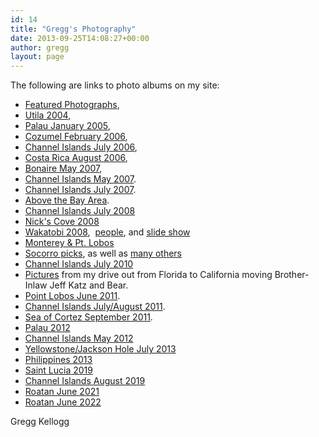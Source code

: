 ```yaml
---
id: 14
title: "Gregg's Photography"
date: 2013-09-25T14:08:27+00:00
author: gregg
layout: page
---
```

The following are links to photo albums on my site:

  * [Featured Photographs](/galleries/Featured%20Web%20Gallery/index.html), 
  * [Utila 2004](/galleries/Utila%202004/index.html), 
  * [Palau January 2005](/galleries/Palau%202005-01/index.html), 
  * [Cozumel February 2006](/galleries/Palau%202005-01/index.html), 
  * [Channel Islands July 2006](/galleries/Channel%20Islands%202006-07-15/index.html), 
  * [Costa Rica August 2006](/galleries/Costa%20Rica%202006-08/index.html), 
  * [Bonaire May 2007](/galleries/Bonaire%202007-05/index.html), 
  * [Channel Islands May 2007](/galleries/Channel%20Islands%202007-05/index.html). 
  * [Channel Islands July 2007](/galleries/Channel%20Islands%202010-07/index.html). 
  * [Above the Bay Area](/galleries/Above%20the%20Bay%20Area/index.html). 
  * [Channel Islands July 2008](/galleries/Channel%20Islands%202008-07/index.html)
  * [Nick's Cove 2008](/galleries/Nick's%20Cove/index.html)
  * [Wakatobi 2008](/galleries/Wakatobi%202008/index.html),  [people](/galleries/Wakatobi%20People/index.html), and  [slide show](http://www.youtube.com/watch?v=hKPmnpv7tq0) 
  * [Monterey & Pt. Lobos](/galleries/Monterey%20January%202009/index.html) 
  * [Socorro picks](/galleries/Socorro%20Picks/index.html), as well as [many others](/galleries/Socorro%202010-04/index.html)
  * [Channel Islands July 2010](/galleries/Channel%20Islands%202010-07/index.html)
  * [Pictures](/galleries/Western%20Road%20Trip/index.html) from my drive out from Florida to California moving Brother-Inlaw Jeff Katz and Bear. 
  * [Point Lobos June 2011](/galleries/PtLobos2011-06/index.html). 
  * [Channel Islands July/August 2011](/galleries/Western%20Road%20Trip/index.html). 
  * [Sea of Cortez September 2011](/galleries/Sea%20of%20Cortez%202011-09/index.html). 
  * [Palau 2012](/galleries/Palau%202012-01/index.html)
  * [Channel Islands May 2012](/galleries/Channel%20Islands%202012-05/index.html)
  * [Yellowstone/Jackson Hole July 2013](https://lightroom.adobe.com/gallery/7b25cc9c355b4a5dbc0e0e2c81bdd444/albums/10100213cb9f4ce4a164f65c6d4c28d7/assets)
  * [Philippines 2013](https://lightroom.adobe.com/gallery/7b25cc9c355b4a5dbc0e0e2c81bdd444/albums/33183a6765534ef68446718b9f2e1d66/assets)
  * [Saint Lucia 2019](https://lightroom.adobe.com/gallery/7b25cc9c355b4a5dbc0e0e2c81bdd444/albums/fdb9b965729c40aea5a985bafe808c23/assets)
  * [Channel Islands August 2019](https://lightroom.adobe.com/gallery/7b25cc9c355b4a5dbc0e0e2c81bdd444/albums/0d333bc2db4e4f888d863e7cb9c4aaf5/assets)
  * [Roatan June 2021](https://lightroom.adobe.com/gallery/7b25cc9c355b4a5dbc0e0e2c81bdd444/albums/4c0d6945ebc842eaa3f2ec6bea956495/assets)
  * [Roatan June 2022](https://lightroom.adobe.com/gallery/7b25cc9c355b4a5dbc0e0e2c81bdd444/albums/27b8221b605a4f3f8a2b2d738bfc0f4b/assets)

Gregg Kellogg